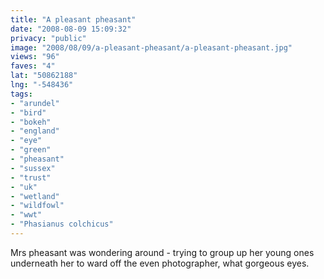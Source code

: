 ```yaml
---
title: "A pleasant pheasant"
date: "2008-08-09 15:09:32"
privacy: "public"
image: "2008/08/09/a-pleasant-pheasant/a-pleasant-pheasant.jpg"
views: "96"
faves: "4"
lat: "50862188"
lng: "-548436"
tags:
- "arundel"
- "bird"
- "bokeh"
- "england"
- "eye"
- "green"
- "pheasant"
- "sussex"
- "trust"
- "uk"
- "wetland"
- "wildfowl"
- "wwt"
- "Phasianus colchicus"
---
```

Mrs pheasant was wondering around - trying to group up her young ones underneath her to ward off the even photographer, what gorgeous eyes.<a href="/photos/2008/08/09/a-pleasant-pheasant"></a>
